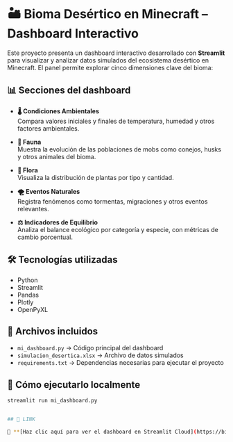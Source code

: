 # 🏜️ Bioma Desértico en Minecraft – Dashboard Interactivo

Este proyecto presenta un dashboard interactivo desarrollado con **Streamlit** para visualizar y analizar datos simulados del ecosistema desértico en Minecraft. El panel permite explorar cinco dimensiones clave del bioma:

## 📊 Secciones del dashboard

- **🌡️ Condiciones Ambientales**  
  Compara valores iniciales y finales de temperatura, humedad y otros factores ambientales.

- **🐾 Fauna**  
  Muestra la evolución de las poblaciones de mobs como conejos, husks y otros animales del bioma.

- **🌵 Flora**  
  Visualiza la distribución de plantas por tipo y cantidad.

- **🌪️ Eventos Naturales**  
  Registra fenómenos como tormentas, migraciones y otros eventos relevantes.

- **⚖️ Indicadores de Equilibrio**  
  Analiza el balance ecológico por categoría y especie, con métricas de cambio porcentual.

## 🛠️ Tecnologías utilizadas

- Python  
- Streamlit  
- Pandas  
- Plotly  
- OpenPyXL

## 📁 Archivos incluidos

- `mi_dashboard.py` → Código principal del dashboard  
- `simulacion_desertica.xlsx` → Archivo de datos simulados  
- `requirements.txt` → Dependencias necesarias para ejecutar el proyecto

## 🚀 Cómo ejecutarlo localmente

```bash
streamlit run mi_dashboard.py


## 🚀 LINK

🔗 **[Haz clic aquí para ver el dashboard en Streamlit Cloud](https://bioma-desertico-cjhbiea6rsztfjzgbxe6ze.streamlit.app/)** 
